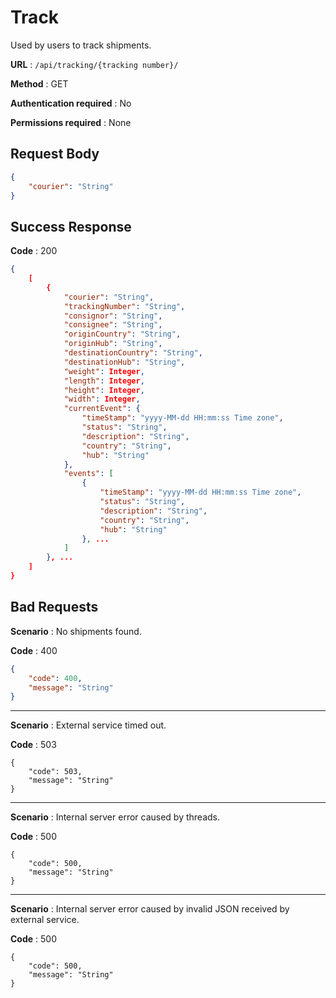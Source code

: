 # Track

Used by users to track shipments.

**URL** : `/api/tracking/{tracking number}/`

**Method** : GET

**Authentication required** : No

**Permissions required** : None

## Request Body

```json
{
    "courier": "String"
}
```

## Success Response

**Code** : 200

```json
{
    [
        {
            "courier": "String",
            "trackingNumber": "String",
            "consignor": "String",
            "consignee": "String",
            "originCountry": "String",
            "originHub": "String",
            "destinationCountry": "String",
            "destinationHub": "String",
            "weight": Integer,
            "length": Integer,
            "height": Integer,
            "width": Integer,
            "currentEvent": {
                "timeStamp": "yyyy-MM-dd HH:mm:ss Time zone",
                "status": "String",
                "description": "String",
                "country": "String",
                "hub": "String"
            },
            "events": [
                {
                    "timeStamp": "yyyy-MM-dd HH:mm:ss Time zone",
                    "status": "String",
                    "description": "String",
                    "country": "String",
                    "hub": "String"
                }, ...
            ]
        }, ...
	]
}
```

## Bad Requests

**Scenario** : No shipments found.

**Code** : 400

```json
{
    "code": 400,
    "message": "String"
}
```



___

**Scenario** : External service timed out.

**Code** : 503

```
{
    "code": 503,
    "message": "String"
}
```

___

**Scenario** : Internal server error caused by threads.

**Code** : 500

```
{
    "code": 500,
    "message": "String"
}
```

___

**Scenario** : Internal server error caused by invalid JSON received by external service.

**Code** : 500

```
{
    "code": 500,
    "message": "String"
}
```
